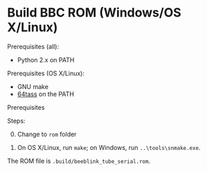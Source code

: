 # Build BBC ROM (Windows/OS X/Linux)

Prerequisites (all):

* Python 2.x on PATH

Prerequisites (OS X/Linux):

* GNU make
* [64tass](https://sourceforge.net/projects/tass64/) on the PATH

Prerequisites

Steps:

0. Change to `rom` folder

1. On OS X/Linux, run `make`; on Windows, run `..\tools\snmake.exe`.

The ROM file is `.build/beeblink_tube_serial.rom`.
